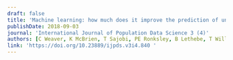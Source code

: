 ```yaml
---
draft: false
title: 'Machine learning: how much does it improve the prediction of unplanned hospital admissions? '
publishDate: 2018-09-03
journal: 'International Journal of Population Data Science 3 (4)'
authors: [C Weaver, K McBrien, T Sajobi, PE Ronksley, B Lethebe, T Williamson]
link: 'https://doi.org/10.23889/ijpds.v3i4.840 '
---
```

